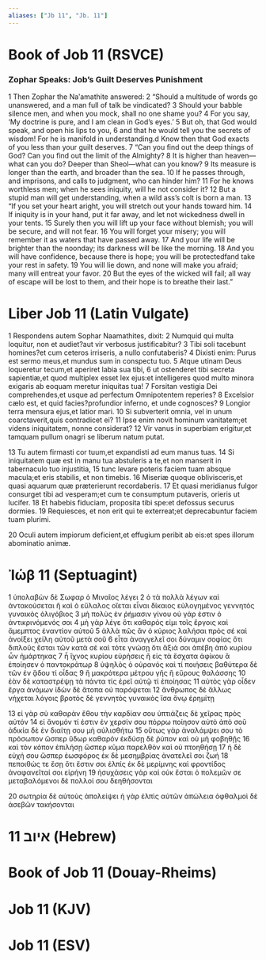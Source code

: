 ```yaml
---
aliases: ["Jb 11", "Jb. 11"]
---
```



# Book of Job 11 (RSVCE)

### Zophar Speaks: Job’s Guilt Deserves Punishment
1 Then Zophar the Naʹamathite answered:
2 “Should a multitude of words go unanswered, and a man full of talk be vindicated?
3 Should your babble silence men, and when you mock, shall no one shame you?
4 For you say, ‘My doctrine is pure, and I am clean in God’s eyes.’
5 But oh, that God would speak, and open his lips to you,
6 and that he would tell you the secrets of wisdom! For he is manifold in understanding.d Know then that God exacts of you less than your guilt deserves.
7 “Can you find out the deep things of God? Can you find out the limit of the Almighty?
8 It is higher than heaven—what can you do? Deeper than Sheol—what can you know?
9 Its measure is longer than the earth, and broader than the sea.
10 If he passes through, and imprisons, and calls to judgment, who can hinder him?
11 For he knows worthless men; when he sees iniquity, will he not consider it?
12 But a stupid man will get understanding, when a wild ass’s colt is born a man.
13 “If you set your heart aright, you will stretch out your hands toward him.
14 If iniquity is in your hand, put it far away, and let not wickedness dwell in your tents.
15 Surely then you will lift up your face without blemish; you will be secure, and will not fear.
16 You will forget your misery; you will remember it as waters that have passed away.
17 And your life will be brighter than the noonday; its darkness will be like the morning.
18 And you will have confidence, because there is hope; you will be protectedfand take your rest in safety.
19 You will lie down, and none will make you afraid; many will entreat your favor.
20 But the eyes of the wicked will fail; all way of escape will be lost to them, and their hope is to breathe their last.”


# Liber Job 11 (Latin Vulgate)

1 Respondens autem Sophar Naamathites, dixit:
2 Numquid qui multa loquitur, non et audiet?aut vir verbosus justificabitur?
3 Tibi soli tacebunt homines?et cum ceteros irriseris, a nullo confutaberis?
4 Dixisti enim: Purus est sermo meus,et mundus sum in conspectu tuo.
5 Atque utinam Deus loqueretur tecum,et aperiret labia sua tibi,
6 ut ostenderet tibi secreta sapientiæ,et quod multiplex esset lex ejus:et intelligeres quod multo minora exigaris ab eoquam meretur iniquitas tua!
7 Forsitan vestigia Dei comprehendes,et usque ad perfectum Omnipotentem reperies?
8 Excelsior cælo est, et quid facies?profundior inferno, et unde cognosces?
9 Longior terra mensura ejus,et latior mari.
10 Si subverterit omnia, vel in unum coarctaverit,quis contradicet ei?
11 Ipse enim novit hominum vanitatem;et videns iniquitatem, nonne considerat?
12 Vir vanus in superbiam erigitur,et tamquam pullum onagri se liberum natum putat.

13 Tu autem firmasti cor tuum,et expandisti ad eum manus tuas.
14 Si iniquitatem quæ est in manu tua abstuleris a te,et non manserit in tabernaculo tuo injustitia,
15 tunc levare poteris faciem tuam absque macula;et eris stabilis, et non timebis.
16 Miseriæ quoque oblivisceris,et quasi aquarum quæ præterierunt recordaberis.
17 Et quasi meridianus fulgor consurget tibi ad vesperam;et cum te consumptum putaveris, orieris ut lucifer.
18 Et habebis fiduciam, proposita tibi spe:et defossus securus dormies.
19 Requiesces, et non erit qui te exterreat;et deprecabuntur faciem tuam plurimi.

20 Oculi autem impiorum deficient,et effugium peribit ab eis:et spes illorum abominatio animæ.


# Ἰώβ 11 (Septuagint)

1 ὑπολαβὼν δὲ Σωφαρ ὁ Μιναῖος λέγει
2 ὁ τὰ πολλὰ λέγων καὶ ἀντακούσεται ἢ καὶ ὁ εὔλαλος οἴεται εἶναι δίκαιος εὐλογημένος γεννητὸς γυναικὸς ὀλιγόβιος
3 μὴ πολὺς ἐν ῥήμασιν γίνου οὐ γάρ ἐστιν ὁ ἀντικρινόμενός σοι
4 μὴ γὰρ λέγε ὅτι καθαρός εἰμι τοῖς ἔργοις καὶ ἄμεμπτος ἐναντίον αὐτοῦ
5 ἀλλὰ πῶς ἂν ὁ κύριος λαλήσαι πρὸς σέ καὶ ἀνοίξει χείλη αὐτοῦ μετὰ σοῦ
6 εἶτα ἀναγγελεῖ σοι δύναμιν σοφίας ὅτι διπλοῦς ἔσται τῶν κατὰ σέ καὶ τότε γνώσῃ ὅτι ἄξιά σοι ἀπέβη ἀπὸ κυρίου ὧν ἡμάρτηκας
7 ἦ ἴχνος κυρίου εὑρήσεις ἢ εἰς τὰ ἔσχατα ἀφίκου ἃ ἐποίησεν ὁ παντοκράτωρ
8 ὑψηλὸς ὁ οὐρανός καὶ τί ποιήσεις βαθύτερα δὲ τῶν ἐν ᾅδου τί οἶδας
9 ἢ μακρότερα μέτρου γῆς ἢ εὔρους θαλάσσης
10 ἐὰν δὲ καταστρέψῃ τὰ πάντα τίς ἐρεῖ αὐτῷ τί ἐποίησας
11 αὐτὸς γὰρ οἶδεν ἔργα ἀνόμων ἰδὼν δὲ ἄτοπα οὐ παρόψεται
12 ἄνθρωπος δὲ ἄλλως νήχεται λόγοις βροτὸς δὲ γεννητὸς γυναικὸς ἴσα ὄνῳ ἐρημίτῃ

13 εἰ γὰρ σὺ καθαρὰν ἔθου τὴν καρδίαν σου ὑπτιάζεις δὲ χεῖρας πρὸς αὐτόν
14 εἰ ἄνομόν τί ἐστιν ἐν χερσίν σου πόρρω ποίησον αὐτὸ ἀπὸ σοῦ ἀδικία δὲ ἐν διαίτῃ σου μὴ αὐλισθήτω
15 οὕτως γὰρ ἀναλάμψει σου τὸ πρόσωπον ὥσπερ ὕδωρ καθαρόν ἐκδύσῃ δὲ ῥύπον καὶ οὐ μὴ φοβηθῇς
16 καὶ τὸν κόπον ἐπιλήσῃ ὥσπερ κῦμα παρελθὸν καὶ οὐ πτοηθήσῃ
17 ἡ δὲ εὐχή σου ὥσπερ ἑωσφόρος ἐκ δὲ μεσημβρίας ἀνατελεῖ σοι ζωή
18 πεποιθώς τε ἔσῃ ὅτι ἔστιν σοι ἐλπίς ἐκ δὲ μερίμνης καὶ φροντίδος ἀναφανεῖταί σοι εἰρήνη
19 ἡσυχάσεις γάρ καὶ οὐκ ἔσται ὁ πολεμῶν σε μεταβαλόμενοι δὲ πολλοί σου δεηθήσονται

20 σωτηρία δὲ αὐτοὺς ἀπολείψει ἡ γὰρ ἐλπὶς αὐτῶν ἀπώλεια ὀφθαλμοὶ δὲ ἀσεβῶν τακήσονται


# 11 איוב (Hebrew)


# Book of Job 11 (Douay-Rheims)


# Job 11 (KJV)


# Job 11 (ESV)


